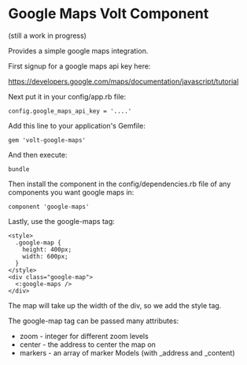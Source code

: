 # Google Maps Volt Component

(still a work in progress)

Provides a simple google maps integration.

First signup for a google maps api key here:

https://developers.google.com/maps/documentation/javascript/tutorial

Next put it in your config/app.rb file:

    config.google_maps_api_key = '....'

Add this line to your application's Gemfile:

    gem 'volt-google-maps'

And then execute:

    bundle

Then install the component in the config/dependencies.rb file of any components you want google maps in:

    component 'google-maps'

Lastly, use the google-maps tag:

    <style>
      .google-map {
        height: 400px;
        width: 600px;
      }
    </style>
    <div class="google-map">
      <:google-maps />
    </div>

The map will take up the width of the div, so we add the style tag.

The google-map tag can be passed many attributes:

- zoom - integer for different zoom levels
- center - the address to center the map on
- markers - an array of marker Models  (with _address and _content)